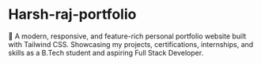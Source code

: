# Harsh-raj-portfolio
🚀 A modern, responsive, and feature-rich personal portfolio website built with Tailwind CSS. Showcasing my projects, certifications, internships, and skills as a B.Tech student and aspiring Full Stack Developer.
